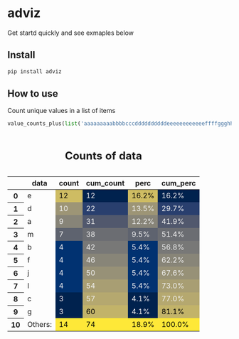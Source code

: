 adviz
================

<!-- WARNING: THIS FILE WAS AUTOGENERATED! DO NOT EDIT! -->

Get startd quickly and see exmaples below

## Install

``` sh
pip install adviz
```

## How to use

Count unique values in a list of items

``` python
value_counts_plus(list('aaaaaaaaabbbbcccddddddddddeeeeeeeeeeeeffffggghhhiijjjjkkkllllmmmmmmmnnooop'))
```

<style type="text/css">
#T_f4f7a_row0_col1, #T_f4f7a_row0_col3 {
  background-color: #cebc63;
  color: #000000;
}
#T_f4f7a_row0_col2, #T_f4f7a_row0_col4, #T_f4f7a_row8_col1, #T_f4f7a_row8_col3, #T_f4f7a_row9_col1, #T_f4f7a_row9_col3 {
  background-color: #00224e;
  color: #f1f1f1;
}
#T_f4f7a_row1_col1, #T_f4f7a_row1_col3 {
  background-color: #9d9576;
  color: #f1f1f1;
}
#T_f4f7a_row1_col2, #T_f4f7a_row1_col4 {
  background-color: #293f6e;
  color: #f1f1f1;
}
#T_f4f7a_row2_col1, #T_f4f7a_row2_col3 {
  background-color: #878478;
  color: #f1f1f1;
}
#T_f4f7a_row2_col2, #T_f4f7a_row2_col4 {
  background-color: #51586d;
  color: #f1f1f1;
}
#T_f4f7a_row3_col1, #T_f4f7a_row3_col3 {
  background-color: #5e636f;
  color: #f1f1f1;
}
#T_f4f7a_row3_col2, #T_f4f7a_row3_col4 {
  background-color: #6b6d72;
  color: #f1f1f1;
}
#T_f4f7a_row4_col1, #T_f4f7a_row4_col3, #T_f4f7a_row5_col1, #T_f4f7a_row5_col3, #T_f4f7a_row6_col1, #T_f4f7a_row6_col3, #T_f4f7a_row7_col1, #T_f4f7a_row7_col3 {
  background-color: #013271;
  color: #f1f1f1;
}
#T_f4f7a_row4_col2, #T_f4f7a_row4_col4 {
  background-color: #787877;
  color: #f1f1f1;
}
#T_f4f7a_row5_col2, #T_f4f7a_row5_col4 {
  background-color: #888578;
  color: #f1f1f1;
}
#T_f4f7a_row6_col2, #T_f4f7a_row6_col4 {
  background-color: #979177;
  color: #f1f1f1;
}
#T_f4f7a_row7_col2, #T_f4f7a_row7_col4 {
  background-color: #a89e73;
  color: #f1f1f1;
}
#T_f4f7a_row8_col2, #T_f4f7a_row8_col4 {
  background-color: #b5a86f;
  color: #f1f1f1;
}
#T_f4f7a_row9_col2, #T_f4f7a_row9_col4 {
  background-color: #c2b369;
  color: #000000;
}
#T_f4f7a_row10_col1, #T_f4f7a_row10_col2, #T_f4f7a_row10_col3, #T_f4f7a_row10_col4 {
  background-color: #fee838;
  color: #000000;
}
</style>
<table id="T_f4f7a">
  <caption><h2>Counts of <b>data</b></h2></caption>
  <thead>
    <tr>
      <th class="blank level0" >&nbsp;</th>
      <th id="T_f4f7a_level0_col0" class="col_heading level0 col0" >data</th>
      <th id="T_f4f7a_level0_col1" class="col_heading level0 col1" >count</th>
      <th id="T_f4f7a_level0_col2" class="col_heading level0 col2" >cum_count</th>
      <th id="T_f4f7a_level0_col3" class="col_heading level0 col3" >perc</th>
      <th id="T_f4f7a_level0_col4" class="col_heading level0 col4" >cum_perc</th>
    </tr>
  </thead>
  <tbody>
    <tr>
      <th id="T_f4f7a_level0_row0" class="row_heading level0 row0" >0</th>
      <td id="T_f4f7a_row0_col0" class="data row0 col0" >e</td>
      <td id="T_f4f7a_row0_col1" class="data row0 col1" >12</td>
      <td id="T_f4f7a_row0_col2" class="data row0 col2" >12</td>
      <td id="T_f4f7a_row0_col3" class="data row0 col3" >16.2%</td>
      <td id="T_f4f7a_row0_col4" class="data row0 col4" >16.2%</td>
    </tr>
    <tr>
      <th id="T_f4f7a_level0_row1" class="row_heading level0 row1" >1</th>
      <td id="T_f4f7a_row1_col0" class="data row1 col0" >d</td>
      <td id="T_f4f7a_row1_col1" class="data row1 col1" >10</td>
      <td id="T_f4f7a_row1_col2" class="data row1 col2" >22</td>
      <td id="T_f4f7a_row1_col3" class="data row1 col3" >13.5%</td>
      <td id="T_f4f7a_row1_col4" class="data row1 col4" >29.7%</td>
    </tr>
    <tr>
      <th id="T_f4f7a_level0_row2" class="row_heading level0 row2" >2</th>
      <td id="T_f4f7a_row2_col0" class="data row2 col0" >a</td>
      <td id="T_f4f7a_row2_col1" class="data row2 col1" >9</td>
      <td id="T_f4f7a_row2_col2" class="data row2 col2" >31</td>
      <td id="T_f4f7a_row2_col3" class="data row2 col3" >12.2%</td>
      <td id="T_f4f7a_row2_col4" class="data row2 col4" >41.9%</td>
    </tr>
    <tr>
      <th id="T_f4f7a_level0_row3" class="row_heading level0 row3" >3</th>
      <td id="T_f4f7a_row3_col0" class="data row3 col0" >m</td>
      <td id="T_f4f7a_row3_col1" class="data row3 col1" >7</td>
      <td id="T_f4f7a_row3_col2" class="data row3 col2" >38</td>
      <td id="T_f4f7a_row3_col3" class="data row3 col3" >9.5%</td>
      <td id="T_f4f7a_row3_col4" class="data row3 col4" >51.4%</td>
    </tr>
    <tr>
      <th id="T_f4f7a_level0_row4" class="row_heading level0 row4" >4</th>
      <td id="T_f4f7a_row4_col0" class="data row4 col0" >b</td>
      <td id="T_f4f7a_row4_col1" class="data row4 col1" >4</td>
      <td id="T_f4f7a_row4_col2" class="data row4 col2" >42</td>
      <td id="T_f4f7a_row4_col3" class="data row4 col3" >5.4%</td>
      <td id="T_f4f7a_row4_col4" class="data row4 col4" >56.8%</td>
    </tr>
    <tr>
      <th id="T_f4f7a_level0_row5" class="row_heading level0 row5" >5</th>
      <td id="T_f4f7a_row5_col0" class="data row5 col0" >f</td>
      <td id="T_f4f7a_row5_col1" class="data row5 col1" >4</td>
      <td id="T_f4f7a_row5_col2" class="data row5 col2" >46</td>
      <td id="T_f4f7a_row5_col3" class="data row5 col3" >5.4%</td>
      <td id="T_f4f7a_row5_col4" class="data row5 col4" >62.2%</td>
    </tr>
    <tr>
      <th id="T_f4f7a_level0_row6" class="row_heading level0 row6" >6</th>
      <td id="T_f4f7a_row6_col0" class="data row6 col0" >j</td>
      <td id="T_f4f7a_row6_col1" class="data row6 col1" >4</td>
      <td id="T_f4f7a_row6_col2" class="data row6 col2" >50</td>
      <td id="T_f4f7a_row6_col3" class="data row6 col3" >5.4%</td>
      <td id="T_f4f7a_row6_col4" class="data row6 col4" >67.6%</td>
    </tr>
    <tr>
      <th id="T_f4f7a_level0_row7" class="row_heading level0 row7" >7</th>
      <td id="T_f4f7a_row7_col0" class="data row7 col0" >l</td>
      <td id="T_f4f7a_row7_col1" class="data row7 col1" >4</td>
      <td id="T_f4f7a_row7_col2" class="data row7 col2" >54</td>
      <td id="T_f4f7a_row7_col3" class="data row7 col3" >5.4%</td>
      <td id="T_f4f7a_row7_col4" class="data row7 col4" >73.0%</td>
    </tr>
    <tr>
      <th id="T_f4f7a_level0_row8" class="row_heading level0 row8" >8</th>
      <td id="T_f4f7a_row8_col0" class="data row8 col0" >c</td>
      <td id="T_f4f7a_row8_col1" class="data row8 col1" >3</td>
      <td id="T_f4f7a_row8_col2" class="data row8 col2" >57</td>
      <td id="T_f4f7a_row8_col3" class="data row8 col3" >4.1%</td>
      <td id="T_f4f7a_row8_col4" class="data row8 col4" >77.0%</td>
    </tr>
    <tr>
      <th id="T_f4f7a_level0_row9" class="row_heading level0 row9" >9</th>
      <td id="T_f4f7a_row9_col0" class="data row9 col0" >g</td>
      <td id="T_f4f7a_row9_col1" class="data row9 col1" >3</td>
      <td id="T_f4f7a_row9_col2" class="data row9 col2" >60</td>
      <td id="T_f4f7a_row9_col3" class="data row9 col3" >4.1%</td>
      <td id="T_f4f7a_row9_col4" class="data row9 col4" >81.1%</td>
    </tr>
    <tr>
      <th id="T_f4f7a_level0_row10" class="row_heading level0 row10" >10</th>
      <td id="T_f4f7a_row10_col0" class="data row10 col0" >Others:</td>
      <td id="T_f4f7a_row10_col1" class="data row10 col1" >14</td>
      <td id="T_f4f7a_row10_col2" class="data row10 col2" >74</td>
      <td id="T_f4f7a_row10_col3" class="data row10 col3" >18.9%</td>
      <td id="T_f4f7a_row10_col4" class="data row10 col4" >100.0%</td>
    </tr>
  </tbody>
</table>
